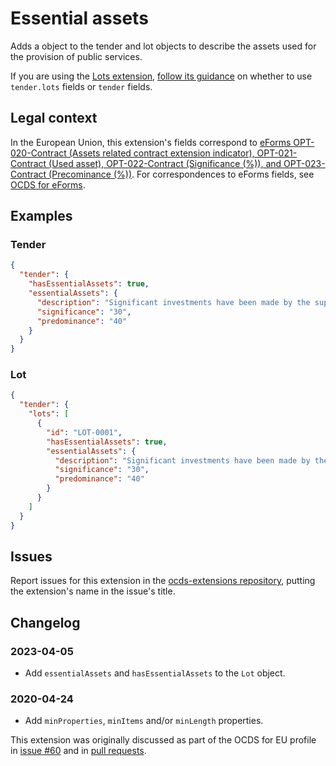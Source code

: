 # Essential assets

Adds a object to the tender and lot objects to describe the assets used for the provision of public services.

If you are using the [Lots extension](https://extensions.open-contracting.org/en/extensions/lots/master/), [follow its guidance](https://extensions.open-contracting.org/en/extensions/lots/master/#usage) on whether to use `tender.lots` fields or `tender` fields.

## Legal context

In the European Union, this extension's fields correspond to [eForms OPT-020-Contract (Assets related contract extension indicator), OPT-021-Contract (Used asset), OPT-022-Contract (Significance (%)), and OPT-023-Contract (Precominance (%))](https://docs.ted.europa.eu/eforms/latest/reference/business-terms/). For correspondences to eForms fields, see [OCDS for eForms](https://standard.open-contracting.org/profiles/eforms/).

## Examples

### Tender

```json
{
  "tender": {
    "hasEssentialAssets": true,
    "essentialAssets": {
      "description": "Significant investments have been made by the supplier in the past years and will continue to be so in the future, which will pay for themselves over a period of time well beyond the period of the contract. It includes the purchase of new vehicles, the maintenance of the modernization of the existing fleet and the renovation of the vehicle depots.",
      "significance": "30",
      "predominance": "40"
    }
  }
}
```

### Lot

```json
{
  "tender": {
    "lots": [
      {
        "id": "LOT-0001",
        "hasEssentialAssets": true,
        "essentialAssets": {
          "description": "Significant investments have been made by the supplier in the past years and will continue to be so in the future, which will pay for themselves over a period of time well beyond the period of the contract. It includes the purchase of new vehicles, the maintenance of the modernization of the existing fleet and the renovation of the vehicle depots.",
          "significance": "30",
          "predominance": "40"
        }
      }
    ]
  }
}
```

## Issues

Report issues for this extension in the [ocds-extensions repository](https://github.com/open-contracting/ocds-extensions/issues), putting the extension's name in the issue's title.

## Changelog

### 2023-04-05

* Add `essentialAssets` and `hasEssentialAssets` to the `Lot` object.

### 2020-04-24

* Add `minProperties`, `minItems` and/or `minLength` properties.

This extension was originally discussed as part of the OCDS for EU profile in [issue #60](https://github.com/open-contracting-extensions/european-union/issues/60) and in [pull requests](https://github.com/open-contracting-extensions/ocds_essentialAssets_extension/pulls?q=is%3Apr+is%3Aclosed).

